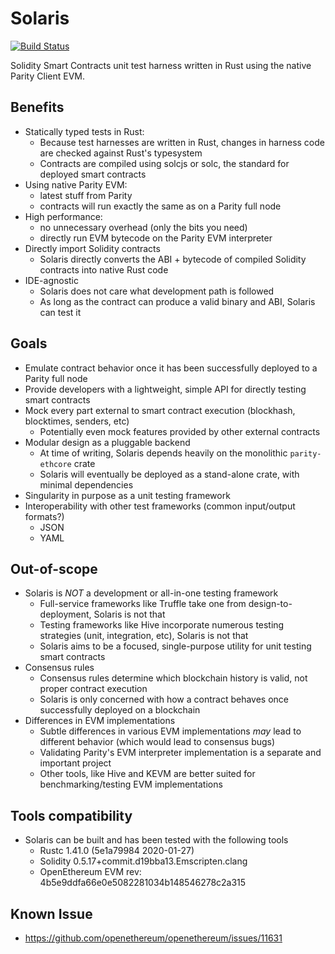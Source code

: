 # Solaris

[![Build Status][travis-image]][travis-url]

[travis-image]: https://travis-ci.org/paritytech/sol-rs.svg?branch=master
[travis-url]: https://travis-ci.org/paritytech/sol-rs

Solidity Smart Contracts unit test harness written in Rust using the native Parity Client EVM.

## Benefits

+ Statically typed tests in Rust:
  - Because test harnesses are written in Rust, changes in harness code are checked against Rust's typesystem
  - Contracts are compiled using solcjs or solc, the standard for deployed smart contracts
+ Using native Parity EVM: 
  - latest stuff from Parity
  - contracts will run exactly the same as on a Parity full node
+ High performance:
  - no unnecessary overhead (only the bits you need)
  - directly run EVM bytecode on the Parity EVM interpreter
+ Directly import Solidity contracts
  - Solaris directly converts the ABI + bytecode of compiled Solidity contracts into native Rust code
+ IDE-agnostic
  - Solaris does not care what development path is followed
  - As long as the contract can produce a valid binary and ABI, Solaris can test it

## Goals

+ Emulate contract behavior once it has been successfully deployed to a Parity full node
+ Provide developers with a lightweight, simple API for directly testing smart contracts
+ Mock every part external to smart contract execution (blockhash, blocktimes, senders, etc)
  - Potentially even mock features provided by other external contracts
+ Modular design as a pluggable backend
  - At time of writing, Solaris depends heavily on the monolithic `parity-ethcore` crate
  - Solaris will eventually be deployed as a stand-alone crate, with minimal dependencies 
+ Singularity in purpose as a unit testing framework
+ Interoperability with other test frameworks (common input/output formats?)
  - JSON
  - YAML

## Out-of-scope

+ Solaris is _NOT_ a development or all-in-one testing framework
  - Full-service frameworks like Truffle take one from design-to-deployment, Solaris is not that
  - Testing frameworks like Hive incorporate numerous testing strategies (unit, integration, etc), Solaris is not that
  - Solaris aims to be a focused, single-purpose utility for unit testing smart contracts
+ Consensus rules
  - Consensus rules determine which blockchain history is valid, not proper contract execution
  - Solaris is only concerned with how a contract behaves once successfully deployed on a blockchain
+ Differences in EVM implementations
  - Subtle differences in various EVM implementations _*may*_ lead to different behavior (which would lead to consensus bugs)
  - Validating Parity's EVM interpreter implementation is a separate and important project
  - Other tools, like Hive and KEVM are better suited for benchmarking/testing EVM implementations

## Tools compatibility

+ Solaris can be built and has been tested with the following tools
  - Rustc 1.41.0 (5e1a79984 2020-01-27)
  - Solidity 0.5.17+commit.d19bba13.Emscripten.clang
  - OpenEthereum EVM rev: 4b5e9ddfa66e0e5082281034b148546278c2a315

## Known Issue

- https://github.com/openethereum/openethereum/issues/11631
